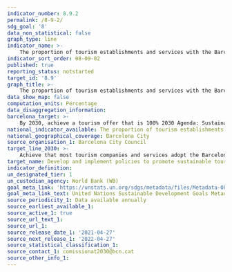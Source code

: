 ```yaml
---
indicator_number: 8.9.2
permalink: /8-9-2/
sdg_goal: '8'
data_non_statistical: false
graph_type: line
indicator_name: >-
    The proportion of tourism establishments and services with the Barcelona Commitment label
indicator_sort_order: 08-09-02
published: true
reporting_status: notstarted
target_id: '8.9'
graph_title: >-
    The proportion of tourism establishments and services with the Barcelona Commitment label
data_show_map: false
computation_units: Percentage
data_disaggregation_information: 
barcelona_target: >-
    By 2030, achieve a tourism offer that is 100% 2030 Agenda: Sustainable, safe and high-quality
national_indicator_available: The proportion of tourism establishments and services with the Barcelona Commitment label
national_geographical_coverage: Barcelona City
source_organisation_1: Barcelona City Council
target_line_2030: >-
    Achieve that most tourism companies and services adopt the Barcelona Commitment label: Above 50.0%
target_name: Develop and implement policies to promote sustainable tourism which create employment and promote local culture and products
indicator_definition:
un_designated_tier: 1
un_custodian_agency: World Bank (WB)
goal_meta_link: 'https://unstats.un.org/sdgs/metadata/files/Metadata-08-09-01.pdf'
goal_meta_link_text: United Nations Sustainable Development Goals Metadata (pdf 894kB)
source_periodicity_1: Data available annually
source_earliest_available_1: 
source_active_1: true
source_url_text_1: 
source_url_1:
source_release_date_1: '2021-04-27'
source_next_release_1: '2022-04-27'
source_statistical_classification_1: 
source_contact_1: comissionat2030@bcn.cat
source_other_info_1:
---
```

